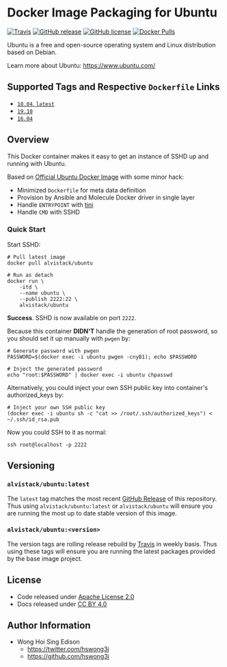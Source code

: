 # Docker Image Packaging for Ubuntu

[![Travis](https://img.shields.io/travis/com/alvistack/docker-ubuntu.svg)](https://travis-ci.com/alvistack/docker-ubuntu)
[![GitHub release](https://img.shields.io/github/release/alvistack/docker-ubuntu.svg)](https://github.com/alvistack/docker-ubuntu/releases)
[![GitHub license](https://img.shields.io/github/license/alvistack/docker-ubuntu.svg)](https://github.com/alvistack/docker-ubuntu/blob/master/LICENSE)
[![Docker Pulls](https://img.shields.io/docker/pulls/alvistack/ubuntu.svg)](https://hub.docker.com/r/alvistack/ubuntu/)

Ubuntu is a free and open-source operating system and Linux distribution based on Debian.

Learn more about Ubuntu: <https://www.ubuntu.com/>

## Supported Tags and Respective `Dockerfile` Links

  - [`18.04`, `latest`](https://github.com/alvistack/docker-ubuntu/blob/master/molecule/18.04/Dockerfile.j2)
  - [`19.10`](https://github.com/alvistack/docker-ubuntu/blob/master/molecule/19.10/Dockerfile.j2)
  - [`16.04`](https://github.com/alvistack/docker-ubuntu/blob/master/molecule/16.04/Dockerfile.j2)

## Overview

This Docker container makes it easy to get an instance of SSHD up and running with Ubuntu.

Based on [Official Ubuntu Docker Image](https://hub.docker.com/_/ubuntu/) with some minor hack:

  - Minimized `Dockerfile` for meta data definition
  - Provision by Ansible and Molecule Docker driver in single layer
  - Handle `ENTRYPOINT` with [tini](https://github.com/krallin/tini)
  - Handle `CMD` with SSHD

### Quick Start

Start SSHD:

    # Pull latest image
    docker pull alvistack/ubuntu
    
    # Run as detach
    docker run \
        -itd \
        --name ubuntu \
        --publish 2222:22 \
        alvistack/ubuntu

**Success**. SSHD is now available on port `2222`.

Because this container **DIDN'T** handle the generation of root password, so you should set it up manually with `pwgen` by:

    # Generate password with pwgen
    PASSWORD=$(docker exec -i ubuntu pwgen -cnyB1); echo $PASSWORD
    
    # Inject the generated password
    echo "root:$PASSWORD" | docker exec -i ubuntu chpasswd

Alternatively, you could inject your own SSH public key into container's authorized\_keys by:

    # Inject your own SSH public key
    (docker exec -i ubuntu sh -c "cat >> /root/.ssh/authorized_keys") < ~/.ssh/id_rsa.pub

Now you could SSH to it as normal:

    ssh root@localhost -p 2222

## Versioning

### `alvistack/ubuntu:latest`

The `latest` tag matches the most recent [GitHub Release](https://github.com/alvistack/docker-ubuntu/releases) of this repository. Thus using `alvistack/ubuntu:latest` or `alvistack/ubuntu` will ensure you are running the most up to date stable version of this image.

### `alvistack/ubuntu:<version>`

The version tags are rolling release rebuild by [Travis](https://travis-ci.com/alvistack/docker-ubuntu) in weekly basis. Thus using these tags will ensure you are running the latest packages provided by the base image project.

## License

  - Code released under [Apache License 2.0](LICENSE)
  - Docs released under [CC BY 4.0](http://creativecommons.org/licenses/by/4.0/)

## Author Information

  - Wong Hoi Sing Edison
      - <https://twitter.com/hswong3i>
      - <https://github.com/hswong3i>
